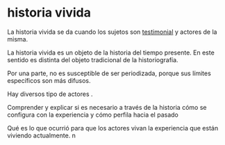 # historia vivida

La historia vivida se da cuando los sujetos son [testimonial](testificacion.md) y actores de la misma.

La historia vivida es un objeto de la historia del tiempo presente. En este sentido es distinta del objeto tradicional de la historiografía.

Por una parte, no es susceptible de ser periodizada, porque sus límites específicos son más difusos.

Hay diversos tipo de actores .

Comprender y explicar si es necesario a través de la historia cómo se configura con la experiencia y cómo perfila hacia el pasado

Qué es lo que ocurrió para que los actores vivan la experiencia que están viviendo actualmente.
n
